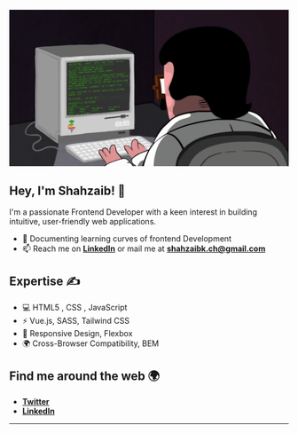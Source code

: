 ![gif](programming.gif)

## **Hey, I'm Shahzaib!** 👋

I'm a passionate Frontend Developer with a keen interest in building intuitive, user-friendly web applications.

- 📝 Documenting learning curves of frontend Development
- 📫 Reach me on [**LinkedIn**](https://linkedin.com/in/shahzaib770) or mail me at **shahzaibk.ch@gmail.com**

## Expertise ✍️

- 💻 HTML5 , CSS , JavaScript 
- ⚡ Vue.js,  SASS, Tailwind CSS
- 📱 Responsive Design, Flexbox 
- 🌍 Cross-Browser Compatibility, BEM 

## Find me around the web 🌍

- [**Twitter**](https://twitter.com/shahzaib770)
- [**LinkedIn**](https://www.linkedin.com/in/shahzaib770)

********

  


<!--
**Shahzaib-SK/Shahzaib-SK** is a ✨ _special_ ✨ repository because its `README.md` (this file) appears on your GitHub profile.

Here are some ideas to get you started:

- 🔭 I’m currently working on ...
- 🌱 I’m currently learning ...
- 👯 I’m looking to collaborate on ...
- 🤔 I’m looking for help with ...
- 💬 Ask me about ...
- 📫 How to reach me: ...
- 😄 Pronouns: ...
- ⚡ Fun fact: ...
-->
